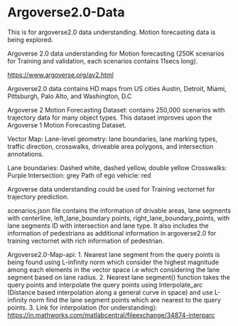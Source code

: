 # Argoverse2.0-Data
This is for argoverse2.0 data understanding. Motion forecasting data is being explored.

Argoverse 2.0 data understanding for Motion forecasting (250K scenarios for Training and validation, each scenarios contains 11secs long).

https://www.argoverse.org/av2.html

Argoverse2.0 data contains HD maps from US cities Austin, Detroit, Miami, Pittsburgh, Palo Alto, and Washington, D.C

Argoverse 2 Motion Forecasting Dataset: contains 250,000 scenarios with trajectory data for many object types. This dataset improves upon the Argoverse 1 Motion Forecasting Dataset.

Vector Map: Lane-level geometry: lane boundaries, lane marking types, traffic direction, crosswalks, driveable area polygons, and intersection annotations.

Lane boundaries: Dashed white, dashed yellow, double yellow Crosswalks: Purple Intersection: grey Path of ego vehicle: red

Argoverse data understanding could be used for Training vectornet for trajectory prediction.

scenarios.json file contains the information of drivable areas, lane segments with centerline, left_lane_boundary points, right_lane_boundary_points, with lane segments ID with intersection and lane type. It also includes the information of pedestrians as additional information in argoverse2.0 for training vectornet with rich information of pedestrian. 

Argoverse2.0-Map-api: 
  	1. Nearest lane segment from the query points is being found using L-infinity norm which consider the highest magnitude among each elements in the vector space i.e which considering the lane segment based on lane radius. 
	2. Nearest lane segment() function takes the query points and interpolate the query points using Interpolate_arc (Distance based interpolation along a general curve in space) and use L-infinity norm find the lane segment points which are nearest to the query points.
	3. Link for interpolation (for understanding): https://in.mathworks.com/matlabcentral/fileexchange/34874-interparc
  


